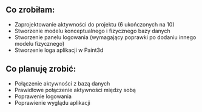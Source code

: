 ## Co zrobiłam:

* Zaprojektowanie aktywności do projektu (6 ukończonych na 10)
* Stworzenie modelu konceptualnego i fizycznego bazy danych
* Stworzenie panelu logowania (wymagający poprawki po dodaniu innego modelu fizycznego)
* Stworzenie loga aplikacji w Paint3d

## Co planuję zrobić:

* Połączenie aktywności z bazą danych
* Prawidłowe połączenie aktywności między sobą
* Poprawenie logowania 
* Poprawienie wyglądu aplikacji

